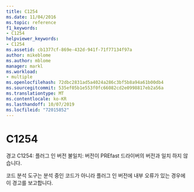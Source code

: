 ```yaml
---
title: C1254
ms.date: 11/04/2016
ms.topic: reference
f1_keywords:
- C1254
helpviewer_keywords:
- C1254
ms.assetid: cb1377cf-869e-432d-941f-71f77134f97a
author: mikeblome
ms.author: mblome
manager: markl
ms.workload:
- multiple
ms.openlocfilehash: 72dbc2831ad5a4024a286c3bf5b8a94a61b00db4
ms.sourcegitcommit: 535ef05b1e553f0fc66082cd2e0998817eb2a56a
ms.translationtype: MT
ms.contentlocale: ko-KR
ms.lasthandoff: 10/07/2019
ms.locfileid: "72015852"
---
```

# <a name="c1254"></a>C1254
경고 C1254: 플러그 인 버전 불일치: 버전이 PREfast 드라이버의 버전과 일치 하지 않습니다.

 코드 분석 도구는 분석 중인 코드가 아니라 플러그 인 버전에 내부 오류가 있는 경우에 이 경고를 보고합니다.
